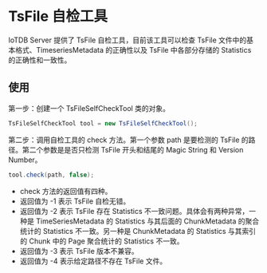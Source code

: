 <!--

    Licensed to the Apache Software Foundation (ASF) under one
    or more contributor license agreements.  See the NOTICE file
    distributed with this work for additional information
    regarding copyright ownership.  The ASF licenses this file
    to you under the Apache License, Version 2.0 (the
    "License"); you may not use this file except in compliance
    with the License.  You may obtain a copy of the License at

        http://www.apache.org/licenses/LICENSE-2.0

    Unless required by applicable law or agreed to in writing,
    software distributed under the License is distributed on an
    "AS IS" BASIS, WITHOUT WARRANTIES OR CONDITIONS OF ANY
    KIND, either express or implied.  See the License for the
    specific language governing permissions and limitations
    under the License.

-->

# TsFile 自检工具
IoTDB Server 提供了 TsFile 自检工具，目前该工具可以检查 TsFile 文件中的基本格式、TimeseriesMetadata 的正确性以及 TsFile 中各部分存储的 Statistics 的正确性和一致性。

## 使用
第一步：创建一个 TsFileSelfCheckTool 类的对象。

``` java
TsFileSelfCheckTool tool = new TsFileSelfCheckTool();
```

第二步：调用自检工具的 check 方法。第一个参数 path 是要检测的 TsFile 的路径。第二个参数是是否只检测 TsFile 开头和结尾的 Magic String 和 Version Number。

``` java
tool.check(path, false);
```

* check 方法的返回值有四种。
* 返回值为 -1 表示 TsFile 自检无错。
* 返回值为 -2 表示 TsFile 存在 Statistics 不一致问题。具体会有两种异常，一种是 TimeSeriesMetadata 的 Statistics 与其后面的 ChunkMetadata 的聚合统计的 Statistics 不一致。另一种是 ChunkMetadata 的 Statistics 与其索引的 Chunk 中的 Page 聚合统计的 Statistics 不一致。
* 返回值为 -3 表示 TsFile 版本不兼容。
* 返回值为 -4 表示给定路径不存在 TsFile 文件。